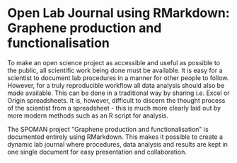 # Open Lab Journal using RMarkdown: Graphene production and functionalisation

To make an open science project as accessible and useful as possible to the public, all scientific work being done must be available. It is easy for a scientist to document lab procedures in a manner for other people to follow. However, for a truly reproducible workflow all data analysis should also be made available. This can be done in a traditional way by sharing i.e. Excel or Origin spreadsheets. It is, however, difficult to discern the thought process of the scientist from a spreadsheet - this is much more clearly laid out by more modern methods such as an R script for analysis.

The SPOMAN project "Graphene production and functionalisation" is documented entirely using RMarkdown. This makes it possible to create a dynamic lab journal where procedures, data analysis and results are kept in one single document for easy presentation and collaboration.
